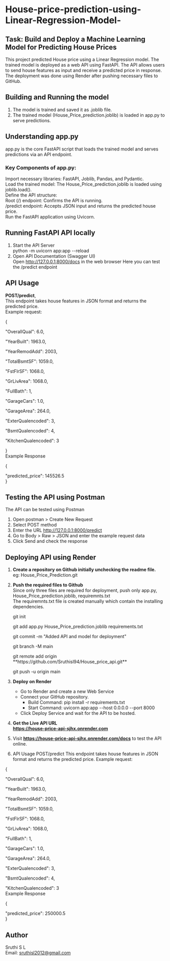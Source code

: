 # House-price-prediction-using-Linear-Regression-Model-
## Task:  Build and Deploy a Machine Learning Model for Predicting House Prices
This project predicted House price using a Linear Regression model. The trained model is deployed as a web API using FastAPI. The API allows users to send house features as input and receive a predicted price in response. The deployment was done using Render after pushing necessary files to GitHub.
## Building and Running the model
1. The model is trained and saved it as .joblib file.
2. The trained model (House_Price_prediction.joblib) is loaded in app.py to serve predictions.

## Understanding app.py
app.py is the core FastAPI script that loads the trained model and serves predictions via an API endpoint.
### Key Components of app.py:<br>
Import necessary libraries: FastAPI, Joblib, Pandas, and Pydantic.<br>
Load the trained model: The House_Price_prediction.joblib is loaded using joblib.load().<br>
Define the API structure:<br>
Root (/) endpoint: Confirms the API is running.<br>
/predict endpoint: Accepts JSON input and returns the predicted house price.<br>
Run the FastAPI application using Uvicorn.

## Running FastAPI API locally
1. Start the API Server<br>
   python -m uvicorn app:app --reload
2. Open API Documentation (Swagger UI)<br>
   Open http://127.0.0.1:8000/docs in the web browser
   Here you can test the /predict endpoint
## API Usage
**POST/predict**,<br>
This endpoint takes house features in JSON format and returns the predicted price.<br>
Example request:
 <p>{<br>
    <p>"OverallQual": 6.0, <br>
   <p> "YearBuilt": 1963.0, <br>
    <p>"YearRemodAdd": 2003, <br>
    <p>"TotalBsmtSF": 1059.0, <br>
   <p> "FstFlrSF": 1068.0, <br>
   <p> "GrLivArea": 1068.0, <br>
   <p> "FullBath": 1, <br>
    <p>"GarageCars": 1.0, <br>
   <p> "GarageArea": 264.0, <br>
   <p> "ExterQualencoded": 3, <br>
   <p> "BsmtQualencoded": 4, <br>
   <p> "KitchenQualencoded": 3 <br>
  <p>} <br>
Example Response<br>
 <p>{<br>
    <p> "predicted_price": 145526.5 <br>
} <br>

## Testing the API using Postman
The API can be tested using Postman
1. Open postman > Create New Request
2. Select POST method
3. Enter the URL http://127.0.0.1:8000/predict
4. Go to Body > Raw > JSON and enter the example request data
5. Click Send and check the response

## Deploying API using Render
1. **Create a repository on Github initially unchecking the readme file.**<br>
   eg: House_Price_Prediction.git
2. **Push the required files to Github**<br>
   Since only three files are required for deployment, push only app.py, House_Price_prediction.joblib, requiremnts.txt<br>
   The requiremnts.txt file is created manually which contain the installing dependencies.
   <p>git init<br>  
   <p> git add app.py House_Price_prediction.joblib requirements.txt <br>
   <p>git commit -m "Added API and model for deployment"  <br>
   <p> git branch -M main  <br>
   <p> git remote add origin **https://github.com/Sruthisl94/House_price_api.git**  <br>
   <p> git push -u origin main  <br>

3. **Deploy on Render**
   * Go to Render and create a new Web Service
   * Connect your GitHub repository.
      * Build Command: pip install -r requirements.txt
      * Start Command: uvicorn app:app --host 0.0.0.0 --port 8000
   * Click Deploy Service and wait for the API to be hosted.
4. **Get the Live API URL** <br>
   **https://house-price-api-sjhx.onrender.com**
5. Visit  **https://house-price-api-sjhx.onrender.com/docs** to test the API online.
6. API Usage
POST/predict
   This endpoint takes house features in JSON format and returns the predicted price.
   Example request:
 <p>{<br>
 <p>"OverallQual": 6.0, <br>
   <p> "YearBuilt": 1963.0, <br>
    <p>"YearRemodAdd": 2003, <br>
    <p>"TotalBsmtSF": 1059.0, <br>
   <p> "FstFlrSF": 1068.0, <br>
   <p> "GrLivArea": 1068.0, <br>
   <p> "FullBath": 1, <br>
    <p>"GarageCars": 1.0, <br>
   <p> "GarageArea": 264.0, <br>
   <p> "ExterQualencoded": 3, <br>
   <p> "BsmtQualencoded": 4, <br>
   <p> "KitchenQualencoded": 3 <br>
Example Response<br>
 <p>{<br>
    <p> "predicted_price": 250000.5 <br>
} <br>

## Author
Sruthi S L<br>
Email: sruthisl2012@gmail.com
   
   
     
   
